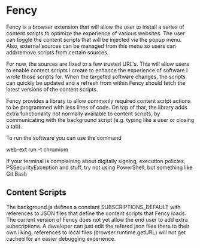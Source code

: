 # Fency

Fency is a browser extension that will allow the user to install a series of content scripts to optimize the experience of various websites.
The user can toggle the content scripts that will be injected via the popup menu.
Also, external sources can be managed from this menu so users can add/remove scripts from certain sources.

For now, the sources are fixed to a few trusted URL's.
This will allow users to enable content scripts I create to enhance the experience of software I wrote those scripts for.
When the targeted software changes, the scripts can quickly be updated and a refresh from within Fency should fetch the latest versions of the content scripts.

Fency provides a library to allow commonly required content script actions to be programmed with less lines of code.
On top of that, the library adds extra functionality not normally available to content scripts, by communicating with the background script (e.g. typing like a user or closing a tab).

To run the software you can use the command

web-ext run -t chromium

If your terminal is complaining about digitally signing, execution policies, PSSecurityException and stuff, try not using PowerShell, but something like Git Bash

## Content Scripts

The background.js defines a constant SUBSCRIPTIONS_DEFAULT with references to JSON files that define the content scripts that Fency loads.
The current version of Fency does not yet allow the end user to add extra subscriptions.
A developer can just edit the refered json files there to their own liking, references to local files (browser.runtime.getURL) will not get cached for an easier debugging experience.
